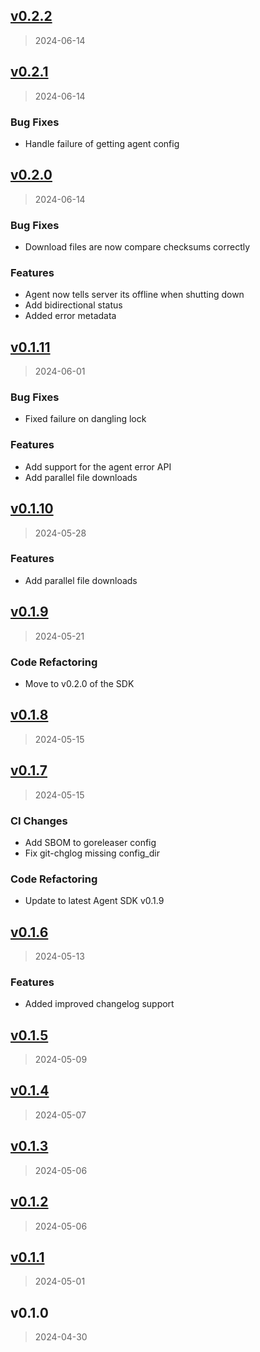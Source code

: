 
<a name="v0.2.2"></a>
## [v0.2.2](https://github.com/unclesp1d3r/CipherSwarmAgent/compare/v0.2.1...v0.2.2)

> 2024-06-14


<a name="v0.2.1"></a>
## [v0.2.1](https://github.com/unclesp1d3r/CipherSwarmAgent/compare/v0.2.0...v0.2.1)

> 2024-06-14

### Bug Fixes

* Handle failure of getting agent config


<a name="v0.2.0"></a>
## [v0.2.0](https://github.com/unclesp1d3r/CipherSwarmAgent/compare/v0.1.11...v0.2.0)

> 2024-06-14

### Bug Fixes

* Download files are now compare checksums correctly

### Features

* Agent now tells server its offline when shutting down
* Add bidirectional status
* Added error metadata


<a name="v0.1.11"></a>
## [v0.1.11](https://github.com/unclesp1d3r/CipherSwarmAgent/compare/v0.1.10...v0.1.11)

> 2024-06-01

### Bug Fixes

* Fixed failure on dangling lock

### Features

* Add support for the agent error API
* Add parallel file downloads


<a name="v0.1.10"></a>
## [v0.1.10](https://github.com/unclesp1d3r/CipherSwarmAgent/compare/v0.1.9...v0.1.10)

> 2024-05-28

### Features

* Add parallel file downloads


<a name="v0.1.9"></a>
## [v0.1.9](https://github.com/unclesp1d3r/CipherSwarmAgent/compare/v0.1.8...v0.1.9)

> 2024-05-21

### Code Refactoring

* Move to v0.2.0 of the SDK


<a name="v0.1.8"></a>
## [v0.1.8](https://github.com/unclesp1d3r/CipherSwarmAgent/compare/v0.1.7...v0.1.8)

> 2024-05-15


<a name="v0.1.7"></a>
## [v0.1.7](https://github.com/unclesp1d3r/CipherSwarmAgent/compare/v0.1.6...v0.1.7)

> 2024-05-15

### CI Changes

* Add SBOM to goreleaser config
* Fix git-chglog missing config_dir

### Code Refactoring

* Update to latest Agent SDK v0.1.9


<a name="v0.1.6"></a>
## [v0.1.6](https://github.com/unclesp1d3r/CipherSwarmAgent/compare/v0.1.5...v0.1.6)

> 2024-05-13

### Features

* Added improved changelog support


<a name="v0.1.5"></a>
## [v0.1.5](https://github.com/unclesp1d3r/CipherSwarmAgent/compare/v0.1.4...v0.1.5)

> 2024-05-09


<a name="v0.1.4"></a>
## [v0.1.4](https://github.com/unclesp1d3r/CipherSwarmAgent/compare/v0.1.3...v0.1.4)

> 2024-05-07


<a name="v0.1.3"></a>
## [v0.1.3](https://github.com/unclesp1d3r/CipherSwarmAgent/compare/v0.1.2...v0.1.3)

> 2024-05-06


<a name="v0.1.2"></a>
## [v0.1.2](https://github.com/unclesp1d3r/CipherSwarmAgent/compare/v0.1.1...v0.1.2)

> 2024-05-06


<a name="v0.1.1"></a>
## [v0.1.1](https://github.com/unclesp1d3r/CipherSwarmAgent/compare/v0.1.0...v0.1.1)

> 2024-05-01


<a name="v0.1.0"></a>
## v0.1.0

> 2024-04-30

